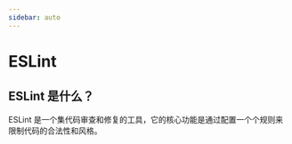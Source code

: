 ```yaml
---
sidebar: auto
---
```


# ESLint

## ESLint 是什么？

ESLint 是一个集代码审查和修复的工具，它的核心功能是通过配置一个个规则来限制代码的合法性和风格。
